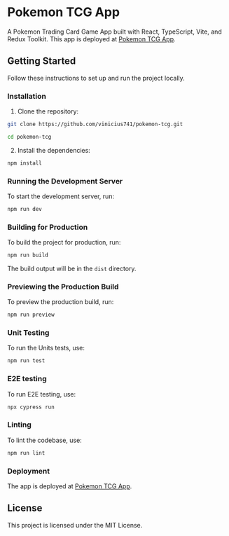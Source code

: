 # Pokemon TCG App

A Pokemon Trading Card Game App built with React, TypeScript, Vite, and Redux Toolkit. This app is deployed at [Pokemon TCG App](https://pokemon-tcg-ais.web.app/).

## Getting Started

Follow these instructions to set up and run the project locally.

### Installation

1. Clone the repository:

```bash
git clone https://github.com/vinicius741/pokemon-tcg.git
```

```bash
cd pokemon-tcg
```

2. Install the dependencies:

```bash
npm install
```

### Running the Development Server

To start the development server, run:

```bash
npm run dev
```

### Building for Production

To build the project for production, run:

```bash
npm run build
```

The build output will be in the `dist` directory.

### Previewing the Production Build

To preview the production build, run:

```bash
npm run preview
```

### Unit Testing

To run the Units tests, use:

```bash
npm run test
```

### E2E testing

To run E2E testing, use:

```bash
npx cypress run
```

### Linting

To lint the codebase, use:

```bash
npm run lint
```

### Deployment

The app is deployed at [Pokemon TCG App](https://pokemon-tcg-ais.web.app/).

## License

This project is licensed under the MIT License.
